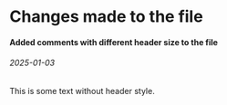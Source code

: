 # Changes made to the file
#### Added comments with different header size to the file

###### 2025-01-03
This is some text without header style.
